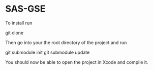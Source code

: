 SAS-GSE
=======

To install run

 git clone 

Then go into your the root directory of the project and run

 git submodule init
 git submodule update
 
You should now be able to open the project in Xcode and compile it.
